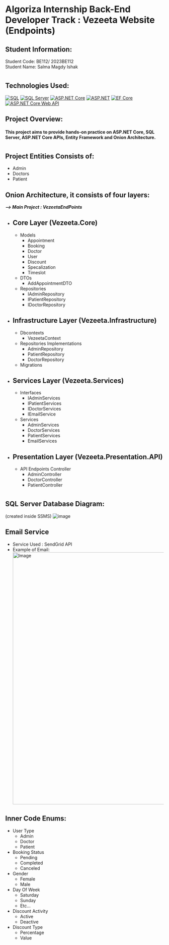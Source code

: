 # Algoriza Internship Back-End Developer Track : Vezeeta Website (Endpoints)
## Student Information:
 Student Code: BE112/ 2023BE112
 <br>
 Student Name: Salma Magdy Ishak
 # 
 ## Technologies Used: 
[![SQL](https://img.shields.io/badge/SQL-Used-orange)](https://www.microsoft.com/en-us/sql-server)
[![SQL Server](https://img.shields.io/badge/SQL%20Server-Used-blue)](https://www.microsoft.com/en-us/sql-server)
[![ASP.NET Core](https://img.shields.io/badge/ASP.NET%20Core-Used-green)](https://dotnet.microsoft.com/apps/aspnet)
[![ASP.NET](https://img.shields.io/badge/ASP.NET-Used-blueviolet)](https://dotnet.microsoft.com/apps/aspnet)
[![EF Core](https://img.shields.io/badge/EF%20Core-Used-success)](https://docs.microsoft.com/en-us/ef/core/)
[![ASP.NET Core Web API](https://img.shields.io/badge/ASP.NET%20Core%20Web%20API-Used-yellow)](https://docs.microsoft.com/en-us/aspnet/core/web-api/)

 ## Project Overview:
#### This project aims to provide hands-on practice on ASP.NET Core, SQL Server, ASP.NET Core APIs, Entity Framework and Onion Architecture.
#
## Project Entities Consists of: 
- Admin
- Doctors
- Patient
## Onion Architecture, it consists of four layers:
<b> <i> --> Main Project : VezeetaEndPoints </b> </i>
- Core Layer (Vezeeta.Core)
  --
  - Models
    - Appointment
    - Booking
    - Doctor
    - User
    - Discount
    - Specalization
    - Timeslot
  - DTOs
    - AddAppointmentDTO
  - Repositories
    - IAdminRepository
    - IPatientRepository
    - IDoctorRepository
  
- Infrastructure Layer (Vezeeta.Infrastructure)
  --
  - Dbcontexts
    - VezeetaContext
  - Repositories Implementations
    - AdminRepository
    - PatientRepository
    - DoctorRepository
  - Migrations
- Services Layer (Vezeeta.Services)
  --
  - Interfaces
    - IAdminServices
    - IPatientServices
    - IDoctorServices
    - IEmailService
  - Services
    - AdminServices
    - DoctorServices
    - PatientServices
    - EmailServices
- Presentation Layer (Vezeeta.Presentation.API)
  --
  - API Endpoints Controller
    - AdminController
    - DoctorController
    - PatientController
#
## SQL Server Database Diagram: 
(created inside SSMS)
![image](https://github.com/Salmaishak/algoriza-internship-BE112/assets/96662980/c41b68cc-f61d-4d20-beec-f1adf2cba1a3)
## Email Service 
- Service Used : SendGrid API
- Example of Email: <br>
<img src="https://github.com/Salmaishak/algoriza-internship-BE112/assets/96662980/dc9972b5-64d7-4ce0-bd1b-06a66f75d207" alt="Image" width="800"></img>
## Inner Code Enums: 
- User Type
  - Admin
  - Doctor
  - Patient
- Booking Status
  - Pending
  - Completed
  - Canceled
- Gender
  - Female
  - Male
- Day Of Week
  - Saturday
  - Sunday
  - Etc...
- Discount Activity
  - Active
  - Deactive
- Discount Type
  - Percentage
  - Value

 
